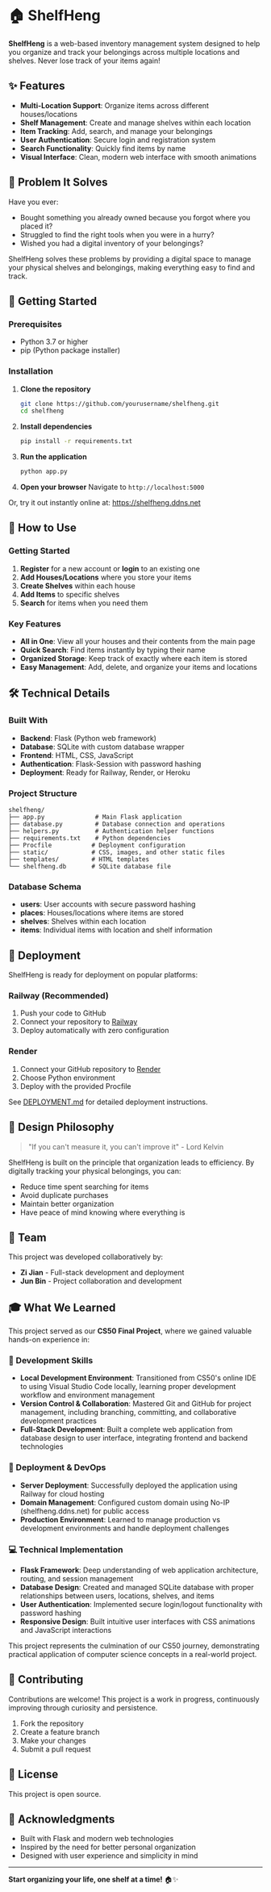 # 🏠 ShelfHeng

**ShelfHeng** is a web-based inventory management system designed to help you organize and track your belongings across multiple locations and shelves. Never lose track of your items again!

## ✨ Features

- **Multi-Location Support**: Organize items across different houses/locations
- **Shelf Management**: Create and manage shelves within each location
- **Item Tracking**: Add, search, and manage your belongings
- **User Authentication**: Secure login and registration system
- **Search Functionality**: Quickly find items by name
- **Visual Interface**: Clean, modern web interface with smooth animations

## 🎯 Problem It Solves

Have you ever:
- Bought something you already owned because you forgot where you placed it?
- Struggled to find the right tools when you were in a hurry?
- Wished you had a digital inventory of your belongings?

ShelfHeng solves these problems by providing a digital space to manage your physical shelves and belongings, making everything easy to find and track.

## 🚀 Getting Started

### Prerequisites

- Python 3.7 or higher
- pip (Python package installer)

### Installation

1. **Clone the repository**
   ```bash
   git clone https://github.com/yourusername/shelfheng.git
   cd shelfheng
   ```

2. **Install dependencies**
   ```bash
   pip install -r requirements.txt
   ```

3. **Run the application**
   ```bash
   python app.py
   ```

4. **Open your browser**
   Navigate to `http://localhost:5000`
   
Or, try it out instantly online at: https://shelfheng.ddns.net

## 📱 How to Use

### Getting Started
1. **Register** for a new account or **login** to an existing one
2. **Add Houses/Locations** where you store your items
3. **Create Shelves** within each house
4. **Add Items** to specific shelves
5. **Search** for items when you need them

### Key Features
- **All in One**: View all your houses and their contents from the main page
- **Quick Search**: Find items instantly by typing their name
- **Organized Storage**: Keep track of exactly where each item is stored
- **Easy Management**: Add, delete, and organize your items and locations

## 🛠️ Technical Details

### Built With
- **Backend**: Flask (Python web framework)
- **Database**: SQLite with custom database wrapper
- **Frontend**: HTML, CSS, JavaScript
- **Authentication**: Flask-Session with password hashing
- **Deployment**: Ready for Railway, Render, or Heroku

### Project Structure
```
shelfheng/
├── app.py              # Main Flask application
├── database.py         # Database connection and operations
├── helpers.py          # Authentication helper functions
├── requirements.txt    # Python dependencies
├── Procfile           # Deployment configuration
├── static/            # CSS, images, and other static files
├── templates/         # HTML templates
└── shelfheng.db       # SQLite database file
```

### Database Schema
- **users**: User accounts with secure password hashing
- **places**: Houses/locations where items are stored
- **shelves**: Shelves within each location
- **items**: Individual items with location and shelf information

## 🚀 Deployment

ShelfHeng is ready for deployment on popular platforms:

### Railway (Recommended)
1. Push your code to GitHub
2. Connect your repository to [Railway](https://railway.app)
3. Deploy automatically with zero configuration

### Render
1. Connect your GitHub repository to [Render](https://render.com)
2. Choose Python environment
3. Deploy with the provided Procfile

See [DEPLOYMENT.md](DEPLOYMENT.md) for detailed deployment instructions.

## 🎨 Design Philosophy

> "If you can't measure it, you can't improve it" - Lord Kelvin

ShelfHeng is built on the principle that organization leads to efficiency. By digitally tracking your physical belongings, you can:
- Reduce time spent searching for items
- Avoid duplicate purchases
- Maintain better organization
- Have peace of mind knowing where everything is

## 👥 Team

This project was developed collaboratively by:
- **Zi Jian** - Full-stack development and deployment
- **Jun Bin** - Project collaboration and development

## 🎓 What We Learned

This project served as our **CS50 Final Project**, where we gained valuable hands-on experience in:

### 🔧 Development Skills
- **Local Development Environment**: Transitioned from CS50's online IDE to using Visual Studio Code locally, learning proper development workflow and environment management
- **Version Control & Collaboration**: Mastered Git and GitHub for project management, including branching, committing, and collaborative development practices
- **Full-Stack Development**: Built a complete web application from database design to user interface, integrating frontend and backend technologies

### 🚀 Deployment & DevOps
- **Server Deployment**: Successfully deployed the application using Railway for cloud hosting
- **Domain Management**: Configured custom domain using No-IP (shelfheng.ddns.net) for public access
- **Production Environment**: Learned to manage production vs development environments and handle deployment challenges

### 💻 Technical Implementation
- **Flask Framework**: Deep understanding of web application architecture, routing, and session management
- **Database Design**: Created and managed SQLite database with proper relationships between users, locations, shelves, and items
- **User Authentication**: Implemented secure login/logout functionality with password hashing
- **Responsive Design**: Built intuitive user interfaces with CSS animations and JavaScript interactions

This project represents the culmination of our CS50 journey, demonstrating practical application of computer science concepts in a real-world project.

## 🤝 Contributing

Contributions are welcome! This project is a work in progress, continuously improving through curiosity and persistence.

1. Fork the repository
2. Create a feature branch
3. Make your changes
4. Submit a pull request

## 📄 License

This project is open source.

## 🙏 Acknowledgments

- Built with Flask and modern web technologies
- Inspired by the need for better personal organization
- Designed with user experience and simplicity in mind

---

**Start organizing your life, one shelf at a time!** 🏠✨
